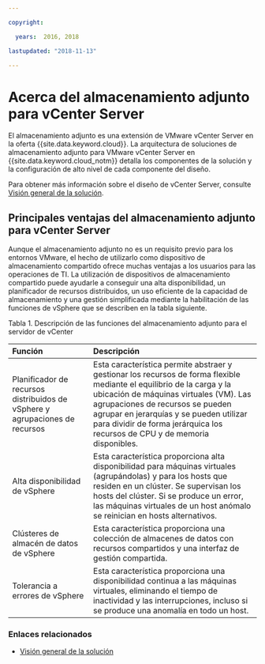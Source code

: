 ```yaml
---

copyright:

  years:  2016, 2018

lastupdated: "2018-11-13"

---
```


# Acerca del almacenamiento adjunto para vCenter Server

El almacenamiento adjunto es una extensión de VMware vCenter Server en la oferta {{site.data.keyword.cloud}}. La arquitectura de soluciones de almacenamiento adjunto para VMware vCenter Server en {{site.data.keyword.cloud_notm}} detalla los componentes de la solución y la configuración de alto nivel de cada componente del diseño.

Para obtener más información sobre el diseño de vCenter Server, consulte [Visión general de la solución](../solution/solution_overview.html).

## Principales ventajas del almacenamiento adjunto para vCenter Server

Aunque el almacenamiento adjunto no es un requisito previo para los entornos VMware, el hecho de utilizarlo como dispositivo de almacenamiento compartido ofrece muchas ventajas a los usuarios para las operaciones de TI. La utilización de dispositivos de almacenamiento compartido puede ayudarle a conseguir una alta disponibilidad, un planificador de recursos distribuidos, un uso eficiente de la capacidad de almacenamiento y una gestión simplificada mediante la habilitación de las funciones de vSphere que se describen en la tabla siguiente.

Tabla 1. Descripción de las funciones del almacenamiento adjunto para el servidor de vCenter

| Función | Descripción |
|:------- |:----------- |
| Planificador de recursos distribuidos de vSphere y agrupaciones de recursos | Esta característica permite abstraer y gestionar los recursos de forma flexible mediante el equilibrio de la carga y la ubicación de máquinas virtuales (VM). Las agrupaciones de recursos se pueden agrupar en jerarquías y se pueden utilizar para dividir de forma jerárquica los recursos de CPU y de memoria disponibles. |
| Alta disponibilidad de vSphere | Esta característica proporciona alta disponibilidad para máquinas virtuales (agrupándolas) y para los hosts que residen en un clúster. Se supervisan los hosts del clúster. Si se produce un error, las máquinas virtuales de un host anómalo se reinician en hosts alternativos. |
| Clústeres de almacén de datos de vSphere | Esta característica proporciona una colección de almacenes de datos con recursos compartidos y una interfaz de gestión compartida. |
| Tolerancia a errores de vSphere | Esta característica proporciona una disponibilidad continua a las máquinas virtuales, eliminando el tiempo de inactividad y las interrupciones, incluso si se produce una anomalía en todo un host. |

### Enlaces relacionados

* [Visión general de la solución](../solution/solution_overview.html)
